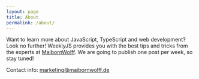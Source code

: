 ```yaml
---
layout: page
title: About
permalink: /about/
---
```


Want to learn more about JavaScript, TypeScript and web development? Look no further! WeeklyJS provides you with the best tips and tricks from the experts at [MaibornWolff](https://www.maibornwolff.de/en). We are going to publish one post per week, so stay tuned!

Contact info: <marketing@maibornwolff.de>
